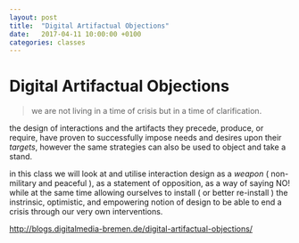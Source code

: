 ```yaml
---
layout: post
title:  "Digital Artifactual Objections"
date:   2017-04-11 10:00:00 +0100
categories: classes
---
```


# Digital Artifactual Objections


> we are not living in a time of crisis but in a time of clarification.

the design of interactions and the artifacts they precede, produce, or require, have proven to successfully impose needs and desires upon their *targets*, however the same strategies can also be used to object and take a stand.

in this class we will look at and utilise interaction design as a *weapon* ( non-military and peaceful ), as a statement of opposition, as a way of saying NO! while at the same time allowing ourselves to install ( or better re-install ) the instrinsic, optimistic, and empowering notion of design to be able to end a crisis through our very own interventions.


http://blogs.digitalmedia-bremen.de/digital-artifactual-objections/


